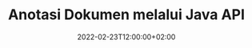 ---
############################# Static ############################
layout: "product"
date: 2022-02-23T12:00:00+02:00
draft: false

product: "Annotation"
product_tag: "annotation"
platform: "Java"
platform_tag: "java"

############################# Head ############################
head_title: "API Anotasi Dokumen Java | Lihat & Anotasi Gambar PDF Word Excel PPTX"
head_description: "API Anotasi Dokumen Java. Lihat, beri tag, komentar & anotasi PDF Word DOCX, Excel XLSX, PPTX, EML EMLX, VSS VSD, OTP, CAD & format file gambar."

############################# Header ##########################
title: "Anotasi Dokumen melalui Java API"
description: "Bangun Aplikasi Java dengan kemampuan untuk Melihat & Membuat Anotasi PDF, HTML, MS Office, dan format dokumen lainnya tanpa menginstal perangkat lunak eksternal apa pun."
button:
    enable: true
    icon: "fas fa-arrow-down"
    label: "Unduh Uji Coba Gratis"
    link: "https://downloads.groupdocs.com/annotation/java"

############################# SubMenu #########################
submenu:
    enable: true
    
    left:
        img_alt: "GroupDocs.Annotation for Java"
        image: "https://www.groupdocs.cloud/templates/groupdocs/images/product-logos/groupdocs-annotation-java.png"
        product: "GroupDocs.Annotation"
        platform: "Java"

    middle:
        button:
            # button loop
            - link: "#features"
              text: "Fitur"

            # button loop
            - link: "https://products.groupdocs.app/annotation"
              text: "Demo Langsung"

            # button loop
            - link: "https://purchase.groupdocs.com/pricing/annotation/java"
              text: "Harga"

    right:
        link_download: "https://downloads.groupdocs.com/annotation"
        link_learn: "https://docs.groupdocs.com/annotation/java/"
        link_buy: "https://purchase.groupdocs.com"

############################# Overview ############################
overview:
    enable: true
    content: |
      GroupDocs.Annotation Java API adalah produk yang memungkinkan Anda bekerja dengan anotasi dalam dokumen di berbagai platform dan sistem operasi, seperti Android, MacOS, Linux, Windows. GroupDocs.Annotation menyediakan perpustakaan dengan API sederhana yang memberikan banyak keuntungan: misalnya, jika Anda perlu menjaga kerahasiaan data atau memilih berapa banyak daya yang Anda perlukan untuk bekerja dengan perpustakaan, atau mengubah sebagian pekerjaan dengan anotasi, perpustakaan sangat ringan dan fleksibel.

      GroupDocs.Annotation untuk Java API memungkinkan Anda bekerja dengan berbagai jenis anotasi, yang meliputi: Teks, Polyline, Area, Garis Bawah, Titik, Tanda Air, Panah, Ellipse, Penggantian Teks, Jarak, Bidang Teks, Redaksi Sumber Daya, dll. Dan mendukung sebagian besar format dokumen populer seperti: PDF, HTML, Microsoft Office Word, spreadsheet Excel, presentasi PowerPoint, Visio, email Outlook, gambar, metafile, gambar CAD dan berbagai format lainnya. API menyediakan kemampuan untuk mendapatkan thumbnail halaman dokumen dan mendukung impor dan ekspor anotasi ke dan dari file PDF.

      Dengan menggunakan library, Anda dapat [menambahkan](/annotation/java/bmp/), [edit](/annotation/java/bmp/), [mengekstrak](/annotation/java/bmp/) dan [delete](/annotation/java/bmp/) anotasi dari dokumen, putar dokumen, ubah solusi thumbnail dan ini bukan daftar lengkap dari semua kemungkinan. Ini juga menawarkan kumpulan objek data yang komprehensif untuk menyesuaikan properti anotasi sesuai kebutuhan Anda dalam semua format dokumen yang didukung.

      Bekerja dengan GroupDocs.Annotation untuk Java API sangat sederhana dan hanya terdiri dari beberapa langkah dasar. Pada awalnya Anda perlu menyiapkan lisensi, lalu pilih file yang ingin Anda kerjakan, lalu manipulasi entah bagaimana dengan anotasi dokumen (hapus/edit/ekstrak/hapus) dan simpan hasilnya. Untuk informasi selengkapnya, lihat [dokumentasi] produk (https://docs.groupdocs.com/annotation/java/getting-started/) atau [contoh](https://github.com/groupdocs-annotation/GroupDocs.Annotation) kami -untuk-Java) ditetapkan.
      
      GroupDocs.Annotation diperbarui secara berkala dan memberikan dukungan untuk pelanggannya, Anda selalu dapat mengajukan pertanyaan kepada kami atau mengirimkan ide Anda atau memberi tahu kami tentang kebutuhan Anda akan sesuatu yang baru dan kami akan dengan senang hati mengimplementasikannya dalam versi baru kami.
    tabs:
      enable: true
      
      ## TAB ONE ##
      tab_one:
        description: |
          Berikut adalah ikhtisar GroupDocs.Annotation untuk Java:
      
        right:
          enable: true
          icon: "fab fa-html5"
          title:  Ringkasan
          content: |
            * Tambahkan Anotasi
            * Anotasi Ekspor 
            * Anotasi Impor
            * Balas Berdasarkan Komentar
            * Kompatibilitas Anotasi
      
      ## TAB TWO ##
      tab_two:
        description: |
          GroupDocs.Annotation untuk Java mendukung semua [format file dokumen] populer (https://docs.groupdocs.com/annotation/java/supported-document-formats/) termasuk: Microsoft Office, PDF, gambar, dan banyak lainnya.

        left:
          enable: true
          table:
            # table loop
            - title: "Microsoft Office Formats"
              content: |
                * **Word**: [DOC](/annotation/java/doc/), [DOCX](/annotation/java/docx/), [DOCM](/annotation/java/docm/), [DOT](/annotation/java/dot/), [DOTX](/annotation/java/dotx/), [RTF](/annotation/java/rtf/)
                * **Excel**: [XLS](/annotation/java/xls/), [XLSX](/annotation/java/xlsx/), [XLSB](/annotation/java/xlsb/), [XLSM](/annotation/java/xlsm/)
                * **PowerPoint**: [PPT](/annotation/java/ppt/), [PPTX](/annotation/java/pptx/), [PPS](/annotation/java/pps/), [PPSX](/annotation/java/ppsx/), [POTM](/annotation/java/potm/), [POTX](/annotation/java/potx/), [PPSM](/annotation/java/ppsm/), [PPTM](/annotation/java/pptm/), [WMF](/annotation/java/wmf/), [EMF](/annotation/java/emf/)
                * **Outlook**: [EML](/annotation/java/eml/), [EMLX](/annotation/java/emlx/), [MSG](/annotation/java/msg/)
                * **Visio**: [VSS](/annotation/java/vss/), [VST](/annotation/java/vst/), [VSD](/annotation/java/vsd/), [VSDX](/annotation/java/vsdx/), [VSX](/annotation/java/vsx/)

        right:
          enable: true
          table:
            # table loop
            - title: "Other Formats"
              content: |
                * **Portable**: [PDF](/annotation/java/pdf/) (PDF/A-1a, PDF/A-1b, PDF/A-2a)
                * **OpenDocument**: [ODT](/annotation/java/odt/), [ODS](/annotation/java/ods/), [ODP](/annotation/java/odp/)
                * **Images**: [BMP](/annotation/java/bmp/), [JPG](/annotation/java/jpg/), [JPEG](/annotation/java/jpeg/), [TIFF](/annotation/java/tiff/), [TIF](/annotation/java/tif/), [PNG](/annotation/java/png/), [GIF](/annotation/java/gif/), [DCM](/annotation/java/dcm/), [DICOM](/annotation/java/dicom/)
                * **AutoCAD**: [DWG](/annotation/java/dwg/), [DXF](/annotation/java/dxf/), [CAD](/annotation/java/cad/)
                * **Other**: [HTM](/annotation/java/htm/), [HTML](/annotation/java/html/), [CSV](/annotation/java/csv/), [DJVU](/annotation/java/djvu/), [OTP](/annotation/java/otp/), [OTT](/annotation/java/ott/)

      ## TAB THREE ##
      tab_three:
        description: |
          GroupDocs.Annotation untuk Java mendukung Sistem Operasi, Kerangka Kerja & Manajer Paket berikut:
        
        left:
          enable: true
          table:
            # table loop
            - icon: "fab fa-windows"
              title:  Sistem operasi
              content: |
                * Microsoft Windows Desktop
                * Microsoft Windows Server
                * Linux
                * MacOS

            # table loop
            - icon: "fas fa-code"
              title:  Framework yang Didukung
              content: |
                * Java 7 (1.7) and above

        right:
          enable: true
          table:
            # table loop
            - icon: "fas fa-cogs"
              title:  Lingkungan Pengembangan
              content: |
                * NetBeans
                * IntelliJ IDEA
                * Eclipse

            # table loop
            - icon: "fas fa-tools"
              title:  Bangun Alat Otomasi
              content: |
                * Maven

############################# Features ############################
features:
    enable: true
    title: GroupDocs.Anotasi untuk Fitur Java

    feature:
      # feature loop
      - icon: "fas fa-copy"
        link: "https://docs.groupdocs.com/annotation/java/add-area-annotation/"
        content: Tambahkan Anotasi Area di Dokumen dan Tautkan Komentar Sederhana & Bersarang

      # feature loop
      - icon: "fas fa-eye"
        link: "https://docs.groupdocs.com/annotation/java/add-arrow-annotation/"
        content: Arahkan ke Konten Tertentu menggunakan Anotasi Panah

      # feature loop
      - icon: "fas fa-bolt"
        link: "https://docs.groupdocs.com/annotation/java/add-watermark-annotation/"
        content: Setel Tanda Air Teks ke PDF, Slide, Lembar Kerja Excel, Gambar & Diagram pada Posisi Miring
      
      # feature loop
      - icon: "fas fa-file-powerpoint"
        link: "https://docs.groupdocs.com/annotation/java/add-point-annotation/"
        content: Tambahkan Komentar Munculan ke Tempat mana pun di Dokumen menggunakan Anotasi Titik

      # feature loop
      - icon: "fas fa-code"
        link: "https://docs.groupdocs.com/annotation/java/add-polyline-annotation/"
        content: Gunakan Anotasi Polyline untuk Menghubungkan Urutan Segmen Garis, Segmen Busur, atau keduanya

      # feature loop
      - icon: "fas fa-cloud"
        link: "https://docs.groupdocs.com/annotation/java/add-ellipse-annotation/"
        content: Tambahkan Anotasi Ellipse ke PDF, Dokumen Word, Spreadsheet, Presentasi, Diagram & Gambar

      # feature loop
      - icon: "fas fa-remove-format"
        link: "https://docs.groupdocs.com/annotation/java/add-watermark-annotation/"
        content: Tambahkan Tanda Air Lekukan untuk PDF, PowerPoint, Excel, Gambar & Diagram

      # feature loop
      - icon: "fas fa-comment-slash"
        link: "https://docs.groupdocs.com/annotation/java/add-underline-annotation/"
        content: Ambil Koordinat Anotasi Teks dalam Representasi Gambar Dokumen

      # feature loop
      - icon: "fas fa-location-arrow"
        link: "https://docs.groupdocs.com/annotation/java/add-annotation-to-the-document/"
        content: Garis bawahi, Coret atau Ubah Teks Tertentu dalam Dokumen

      # feature loop
      - icon: "fas fa-border-all"
        link: "https://docs.groupdocs.com/annotation/java/add-annotation-to-the-document/"
        content: Tambahkan Stempel Teks atau Tanda Air & Bidang Teks dalam Dokumen

      # feature loop
      - icon: "fas fa-wrench"
        link: "https://docs.groupdocs.com/annotation/java/add-point-annotation/"
        content: Impor & Ekspor Anotasi di antara Dokumen Word & Presentasi PowerPoint

      # feature loop
      - icon: "fas fa-columns"
        link: "https://docs.groupdocs.com/annotation/java/add-strikeout-annotation/"
        content: Anotasi Spreadsheet Excel dengan jenis Anotasi Teks, Penggantian Teks, Tanda Air & Redaksi Sumber Daya

      # feature loop
      - icon: "fas fa-file-word"
        link: "https://docs.groupdocs.com/annotation/java/get-file-info/"
        content: Tambahkan Anotasi Polyline, Coret, Garis Bawah, atau Teks ke Presentasi dan Slide PowerPoint

      # feature loop
      - icon: "fas fa-envelope"
        link: "https://docs.groupdocs.com/annotation/java/basic-usage/"
        content: Tandai Anotasi Titik dalam Presentasi menggunakan Koordinat X, Y

      # feature loop
      - icon: "fas fa-print"
        link: "https://docs.groupdocs.com/annotation/java/add-strikeout-annotation/"
        content: Tambahkan Coretan, Teks, Garis Bawah, atau Anotasi Polyline ke Gambar

      # feature loop
      - icon: "fas fa-file-archive"
        link: "https://docs.groupdocs.com/annotation/java/add-link-annotation/"
        content: Ambil Informasi Dokumen & Gambar untuk Diagram Visio, seperti VSS & VSD
      
      # feature loop
      - icon: "fas fa-file-code"
        link: "https://docs.groupdocs.com/annotation/java/basic-usage/"
        content: Dapatkan Gambar Kecil Halaman Dokumen & Bekerja dengan file TIFF multi-halaman

      # feature loop
      - icon: "fas fa-file-excel"
        link: "https://docs.groupdocs.com/annotation/java/get-file-info/"
        content: Ambil semua Anotasi Dokumen dengan Panggilan Fungsi Tunggal

      # feature loop
      - icon: "fas fa-heading"
        link: "https://docs.groupdocs.com/annotation/java/add-link-annotation/"
        content: Tambahkan Anotasi Tautan ke Presentasi PDF, Word & PowerPoint

      # feature loop
      - icon: "fas fa-project-diagram"
        link: "https://docs.groupdocs.com/annotation/java/add-point-annotation/"
        content: Dukungan Parsing Jalur SVG untuk PDF, Word, Diagram, Slide, dan format dokumen utama lainnya

      # feature loop
      - icon: "fas fa-cube"
        link: "https://docs.groupdocs.com/annotation/java/technical-support/"
        content: Dukungan untuk menambahkan Anotasi Tanda Air ke dokumen Word dan pembersihan untuk Penggantian Teks

      # feature loop
      - icon: "fab fa-uncharted"
        link: "https://docs.groupdocs.com/annotation/java/technical-support/"
        content: Dukungan Pemrosesan Bentuk dalam Diagram untuk Anotasi Teks
  
      # feature loop
      - icon: "fab fa-uncharted"
        link: "https://docs.groupdocs.com/annotation/java/advanced-usage/"
        content: Hemat Waktu dengan Melakukan Caching Halaman Pratinjau Dokumen untuk Pemrosesan Lebih Cepat
  
      # feature loop
      - icon: "fab fa-uncharted"
        link: "https://docs.groupdocs.com/annotation/java/add-annotation-to-the-document/"
        content: Membuat Anotasi Dokumen Word, Excel, dan PowerPoint dengan mudah bahkan dengan Format Lama

      # feature loop
      - icon: "fab fa-uncharted"
        link: "https://docs.groupdocs.com/annotation/java/add-distance-annotation/"
        content: Tampilkan Teks Anotasi Jarak untuk Excel, PowerPoint, dan Diagram

############################# Support ############################
support:
    enable: true

############################# Solutions ############################
solutions:
    enable: true
    title: GroupDocs.Annotation menawarkan API tampilan dokumen untuk lingkungan pengembangan populer lainnya

    solution:
        # solution loop
        - img_alt: "GroupDocs.Annotation for .NET"
          image: "https://www.groupdocs.cloud/templates/groupdocs/images/product-logos/groupdocs-annotation-net.png"
          product: "GroupDocs.Annotation"
          platform: ".NET"
          link: "/annotation/net/"

############################# Back to top ###############################
back_to_top:
  enable: true
---